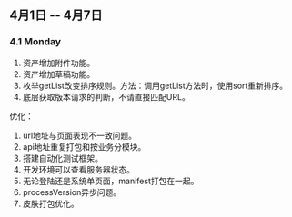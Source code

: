 ## 4月1日 -- 4月7日

### 4.1 Monday
1. 资产增加附件功能。
1. 资产增加草稿功能。
2. 枚举getList改变排序规则。方法：调用getList方法时，使用sort重新排序。
3. 底层获取版本请求的判断，不请直接匹配URL。


优化：
1. url地址与页面表现不一致问题。
1. api地址重复打包和按业务分模块。
1. 搭建自动化测试框架。
1. 开发环境可以查看服务器状态。
1. 无论登陆还是系统单页面，manifest打包在一起。
1. processVersion异步问题。
1. 皮肤打包优化。